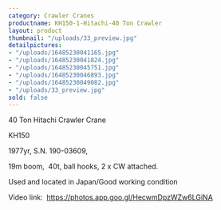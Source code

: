 ```yaml
---
category: Crawler Cranes
productname: KH150-1-Hitachi-40 Ton Crawler
layout: product
thumbnail: "/uploads/33_preview.jpg"
detailpictures:
- "/uploads/16485230041165.jpg"
- "/uploads/16485230041824.jpg"
- "/uploads/16485230045751.jpg"
- "/uploads/16485230046893.jpg"
- "/uploads/16485230049082.jpg"
- "/uploads/33_preview.jpg"
sold: false
---
```


40 Ton Hitachi Crawler Crane

KH150

1977yr, S.N. 190-03609,  

19m boom,  40t, ball hooks, 2 x CW attached.

Used and located in Japan/Good working condition

Video link:  https://photos.app.goo.gl/HecwmDpzWZw6LGiNA



